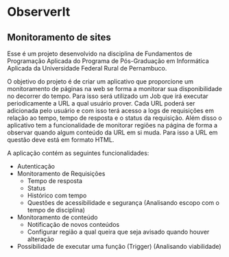 # ObserverIt
## Monitoramento de sites 

Esse é um projeto desenvolvido na disciplina de Fundamentos de Programação Aplicada do Programa de Pós-Graduação em Informática Aplicada da Universidade Federal Rural de Pernambuco.

O objetivo do projeto é de criar um aplicativo que proporcione um monitoramento de páginas na web se forma a monitorar sua disponibilidade no decorrer do tempo. Para isso será utilizado um Job que irá executar periodicamente a URL a qual usuário prover. Cada URL poderá ser adicionada pelo usuário e com isso terá acesso a logs de requisições em relação ao tempo, tempo de resposta e o status da requisição. Além disso o aplicativo tem a funcionalidade de monitorar regiões na página de forma a observar quando algum conteúdo da URL em si muda. Para isso a URL em questão deve está em formato HTML.

A aplicação contém as seguintes funcionalidades:

- Autenticação
- Monitoramento de Requisições
  - Tempo de resposta
  - Status
  - Histórico com tempo
  - Questões de acessibilidade e segurança (Analisando escopo com o tempo de disciplina)
- Monitoramento de conteúdo
  - Notificação de novos conteúdos
  - Configurar região a qual queira que seja avisado quando houver alteração
- Possibilidade de executar uma função (Trigger) (Analisando viabilidade)




